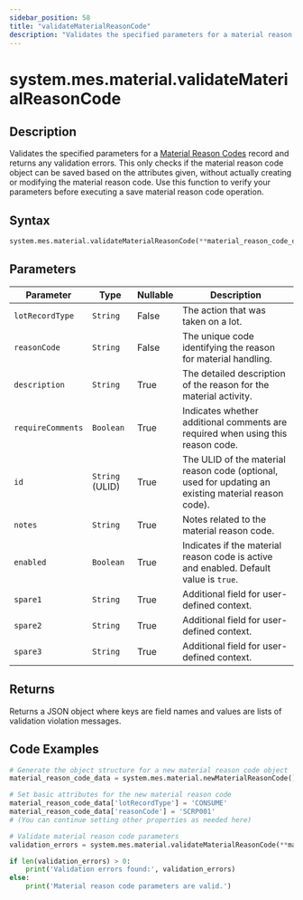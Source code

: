 ```yaml
---
sidebar_position: 58
title: "validateMaterialReasonCode"
description: "Validates the specified parameters for a material reason code."
---
```


# system.mes.material.validateMaterialReasonCode

## Description

Validates the specified parameters for a [Material Reason Codes](../../data-model/material-model/material-reason-code) record and returns any validation errors.
This only checks if the material reason code object can be saved based on the attributes given, without actually creating or modifying the material reason code. Use this function to verify your parameters before executing a save material reason code operation.

## Syntax

```python
system.mes.material.validateMaterialReasonCode(**material_reason_code_data)
```

## Parameters

| Parameter         | Type            | Nullable | Description                                                                                          |
|-------------------|-----------------|----------|------------------------------------------------------------------------------------------------------|
| `lotRecordType`   | `String`        | False    | The action that was taken on a lot.                                                                  |
| `reasonCode`      | `String`        | False    | The unique code identifying the reason for material handling.                                        |
| `description`     | `String`        | True     | The detailed description of the reason for the material activity.                                    |
| `requireComments` | `Boolean`       | True     | Indicates whether additional comments are required when using this reason code.                      |
| `id`              | `String` (ULID) | True     | The ULID of the material reason code (optional, used for updating an existing material reason code). |
| `notes`           | `String`        | True     | Notes related to the material reason code.                                                           |
| `enabled`         | `Boolean`       | True     | Indicates if the material reason code is active and enabled. Default value is `true`.                |
| `spare1`          | `String`        | True     | Additional field for user-defined context.                                                           |
| `spare2`          | `String`        | True     | Additional field for user-defined context.                                                           |
| `spare3`          | `String`        | True     | Additional field for user-defined context.                                                           |

## Returns

Returns a JSON object where keys are field names and values are lists of validation violation messages.

## Code Examples

```python
# Generate the object structure for a new material reason code object
material_reason_code_data = system.mes.material.newMaterialReasonCode()

# Set basic attributes for the new material reason code
material_reason_code_data['lotRecordType'] = 'CONSUME'
material_reason_code_data['reasonCode'] = 'SCRP001'
# (You can continue setting other properties as needed here)

# Validate material reason code parameters
validation_errors = system.mes.material.validateMaterialReasonCode(**material_reason_code_data)

if len(validation_errors) > 0:
    print('Validation errors found:', validation_errors)
else:
    print('Material reason code parameters are valid.')
```
